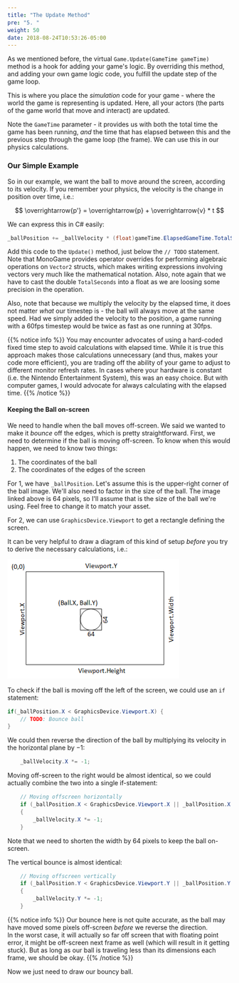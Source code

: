 ```yaml
---
title: "The Update Method"
pre: "5. "
weight: 50
date: 2018-08-24T10:53:26-05:00
---
```


As we mentioned before, the virtual `Game.Update(GameTime gameTime)` method is a hook for adding your game's logic.  By overriding this method, and adding your own game logic code, you fulfill the update step of the game loop.

This is where you place the _simulation_ code for your game - where the world the game is representing is updated.  Here, all your actors (the parts of the game world that move and interact) are updated.

Note the `GameTime` parameter - it provides us with both the total time the game has been running, _and_ the time that has elapsed between this and the previous step through the game loop (the frame).  We can use this in our physics calculations.

### Our Simple Example
So in our example, we want the ball to move around the screen, according to its velocity.  If you remember your physics, the velocity is the change in position over time, i.e.:

$$ 
\overrightarrow{p'} = \overrightarrow{p} + \overrightarrow{v} * t
$$

We can express this in C# easily:

```csharp
_ballPosition += _ballVelocity * (float)gameTime.ElapsedGameTime.TotalSeconds;
```

Add this code to the `Update()` method, just below the `// TODO` statement.  Note that MonoGame provides operator overrides for performing algebraic operations on `Vector2` structs, which makes writing expressions involving vectors very much like the mathematical notation.  Also, note again that we have to cast the double `TotalSeconds` into a float as we are loosing some precision in the operation.

Also, note that because we multiply the velocity by the elapsed time, it does not matter _what_ our timestep is - the ball will always move at the same speed.  Had we simply added the velocity to the position, a game running with a 60fps timestep would be twice as fast as one running at 30fps.

{{% notice info %}}
You may encounter advocates of using a hard-coded fixed time step to avoid calculations with elapsed time.  While it is true this approach makes those calculations unnecessary (and thus, makes your code more efficient), you are trading off the ability of your game to adjust to different monitor refresh rates.  In cases where your hardware is constant (i.e. the Nintendo Entertainment System), this was an easy choice.  But with computer games, I would advocate for always calculating with the elapsed time.
{{% /notice %}}

#### Keeping the Ball on-screen
We need to handle when the ball moves off-screen.  We said we wanted to make it _bounce_ off the edges, which is pretty straightforward.  First, we need to determine if the ball is moving off-screen.  To know when this would happen, we need to know two things:

1. The coordinates of the ball
2. The coordinates of the edges of the screen

For 1, we have `_ballPosition`.  Let's assume this is the upper-right corner of the ball image.  We'll also need to factor in the size of the ball.  The image linked above is 64 pixels, so I'll assume that is the size of the ball we're using.  Feel free to change it to match your asset.

For 2, we can use `GraphicsDevice.Viewport` to get a rectangle defining the screen.

It can be very helpful to draw a diagram of this kind of setup _before_ you try to derive the necessary calculations, i.e.:

![A diagram of the game](/images/1.5.1.png)

To check if the ball is moving off the left of the screen, we could use an `if` statement:

```csharp
if(_ballPosition.X < GraphicsDevice.Viewport.X) {
    // TODO: Bounce ball
}
```

We could then reverse the direction of the ball by multiplying its velocity in the horizontal plane by $-1$:

```csharp
    _ballVelocity.X *= -1;
```

Moving off-screen to the right would be almost identical, so we could actually combine the two into a single if-statement:

```csharp
    // Moving offscreen horizontally
    if (_ballPosition.X < GraphicsDevice.Viewport.X || _ballPosition.X > GraphicsDevice.Viewport.Width - 64)
    {
        _ballVelocity.X *= -1;    
    }
```

Note that we need to shorten the width by 64 pixels to keep the ball on-screen.

The vertical bounce is almost identical:

```csharp
    // Moving offscreen vertically
    if (_ballPosition.Y < GraphicsDevice.Viewport.Y || _ballPosition.Y > GraphicsDevice.Viewport.Height - 64)
    {
        _ballVelocity.Y *= -1;
    }
```

{{% notice info %}}
Our bounce here is not quite accurate, as the ball may have moved some pixels off-screen _before_ we reverse the direction.  
In the worst case, it will actually so far off screen that with floating point error, it might be off-screen next frame as well (which will result in it getting stuck).  But as long as our ball is traveling less than its dimensions each frame, we should be okay.
{{% /notice %}}

Now we just need to draw our bouncy ball.